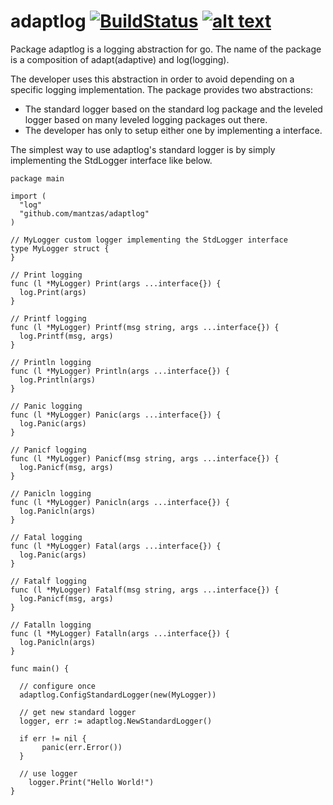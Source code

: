 # adaptlog [![BuildStatus](https://travis-ci.org/mantzas/adaptlog.svg?branch=master)](https://travis-ci.org/mantzas/adaptlog)&nbsp;[![alt text](https://godoc.org/github.com/mantzas/adaptlog?status.png)](https://godoc.org/github.com/mantzas/adaptlog)

Package adaptlog is a logging abstraction for go. The name of the package is a composition of adapt(adaptive) and log(logging).

The developer uses this abstraction in order to avoid depending on a specific logging implementation. The package provides two abstractions:

* The standard logger based on the standard log package and the leveled logger based on many leveled logging packages out there.
* The developer has only to setup either one by implementing a interface.

The simplest way to use adaptlog's standard logger is by simply implementing the StdLogger interface like below.

    package main

    import (
      "log"
      "github.com/mantzas/adaptlog"
    )

    // MyLogger custom logger implementing the StdLogger interface
    type MyLogger struct {
    }

    // Print logging
    func (l *MyLogger) Print(args ...interface{}) {
      log.Print(args)
    }

    // Printf logging
    func (l *MyLogger) Printf(msg string, args ...interface{}) {
      log.Printf(msg, args)
    }

    // Println logging
    func (l *MyLogger) Println(args ...interface{}) {
      log.Println(args)
    }

    // Panic logging
    func (l *MyLogger) Panic(args ...interface{}) {
      log.Panic(args)
    }

    // Panicf logging
    func (l *MyLogger) Panicf(msg string, args ...interface{}) {
      log.Panicf(msg, args)
    }

    // Panicln logging
    func (l *MyLogger) Panicln(args ...interface{}) {
      log.Panicln(args)
    }

    // Fatal logging
    func (l *MyLogger) Fatal(args ...interface{}) {
      log.Panic(args)
    }

    // Fatalf logging
    func (l *MyLogger) Fatalf(msg string, args ...interface{}) {
      log.Panicf(msg, args)
    }

    // Fatalln logging
    func (l *MyLogger) Fatalln(args ...interface{}) {
      log.Panicln(args)
    }

    func main() {

      // configure once
      adaptlog.ConfigStandardLogger(new(MyLogger))

      // get new standard logger
      logger, err := adaptlog.NewStandardLogger()

      if err != nil {
           panic(err.Error())
      }

      // use logger
        logger.Print("Hello World!")
    }
